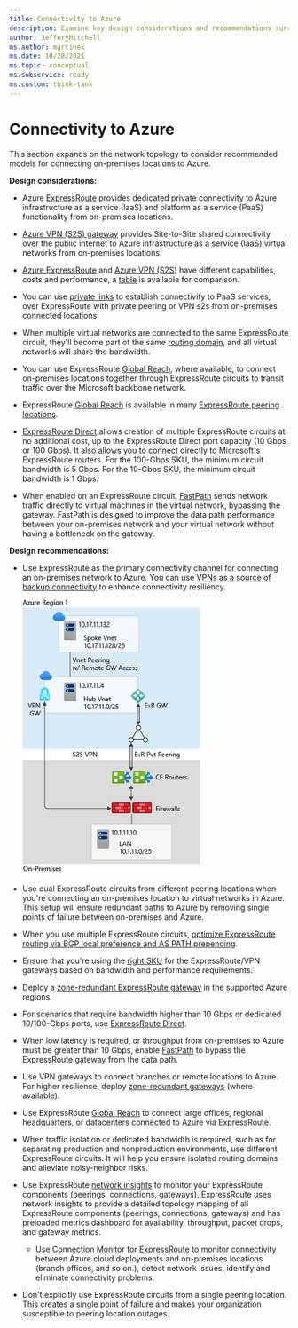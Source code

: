 ```yaml
---
title: Connectivity to Azure
description: Examine key design considerations and recommendations surrounding network topologies for connecting on-premises to Azure.
author: JefferyMitchell
ms.author: martinek
ms.date: 10/28/2021
ms.topic: conceptual
ms.subservice: ready
ms.custom: think-tank
---
```


# Connectivity to Azure

This section expands on the network topology to consider recommended models for connecting on-premises locations to Azure.

**Design considerations:**

- Azure [ExpressRoute](/azure/expressroute/expressroute-introduction) provides dedicated private connectivity to Azure infrastructure as a service (IaaS) and platform as a service (PaaS) functionality from on-premises locations.

- [Azure VPN (S2S) gateway](/azure/vpn-gateway/vpn-gateway-about-vpngateways) provides Site-to-Site shared connectivity over the public internet to Azure infrastructure as a service (IaaS) virtual networks from on-premises locations.

- [Azure ExpressRoute](/azure/expressroute/expressroute-introduction) and [Azure VPN (S2S)](/azure/vpn-gateway/vpn-gateway-about-vpngateways) have different capabilities, costs and performance, a [table](/azure/vpn-gateway/vpn-gateway-about-vpngateways#planningtable) is available for comparison.

- You can use [private links](/azure/private-link/private-link-overview) to establish connectivity to PaaS services, over ExpressRoute with private peering or VPN s2s from on-premises connected locations.

- When multiple virtual networks are connected to the same ExpressRoute circuit, they'll become part of the same [routing domain](/azure/expressroute/expressroute-circuit-peerings), and all virtual networks will share the bandwidth.

- You can use ExpressRoute [Global Reach](/azure/expressroute/expressroute-global-reach), where available, to connect on-premises locations together through ExpressRoute circuits to transit traffic over the Microsoft backbone network.

- ExpressRoute [Global Reach](/azure/expressroute/expressroute-global-reach) is available in many [ExpressRoute peering locations](/azure/expressroute/expressroute-global-reach#availability).

- [ExpressRoute Direct](/azure/expressroute/expressroute-erdirect-about) allows creation of multiple ExpressRoute circuits at no additional cost, up to the ExpressRoute Direct port capacity (10 Gbps or 100 Gbps). It also allows you to connect directly to Microsoft's ExpressRoute routers. For the 100-Gbps SKU, the minimum circuit bandwidth is 5 Gbps. For the 10-Gbps SKU, the minimum circuit bandwidth is 1 Gbps.

- When enabled on an ExpressRoute circuit, [FastPath](/azure/expressroute/about-fastpath) sends network traffic directly to virtual machines in the virtual network, bypassing the gateway. FastPath is designed to improve the data path performance between your on-premises network and your virtual network without having a bottleneck on the gateway.

**Design recommendations:**

- Use ExpressRoute as the primary connectivity channel for connecting an on-premises network to Azure. You can use [VPNs as a source of backup connectivity](/azure/expressroute/use-s2s-vpn-as-backup-for-expressroute-privatepeering) to enhance connectivity resiliency.

  ![A diagram to explain E R and V P N connectivity.](./media/er-vpn-topology.png)

- Use dual ExpressRoute circuits from different peering locations when you're connecting an on-premises location to virtual networks in Azure. This setup will ensure redundant paths to Azure by removing single points of failure between on-premises and Azure.

- When you use multiple ExpressRoute circuits, [optimize ExpressRoute routing via BGP local preference and AS PATH prepending](/azure/expressroute/expressroute-optimize-routing#solution-use-as-path-prepending).

- Ensure that you're using the [right SKU](/azure/expressroute/expressroute-about-virtual-network-gateways#gwsku) for the ExpressRoute/VPN gateways based on bandwidth and performance requirements.

- Deploy a [zone-redundant ExpressRoute gateway](/azure/expressroute/designing-for-high-availability-with-expressroute#availability-zone-aware-expressroute-virtual-network-gateways) in the supported Azure regions.

- For scenarios that require bandwidth higher than 10 Gbps or dedicated 10/100-Gbps ports, use [ExpressRoute Direct](/azure/expressroute/expressroute-erdirect-about).

- When low latency is required, or throughput from on-premises to Azure must be greater than 10 Gbps, enable [FastPath](/azure/expressroute/about-fastpath) to bypass the ExpressRoute gateway from the data path.

- Use VPN gateways to connect branches or remote locations to Azure. For higher resilience, deploy [zone-redundant gateways](/azure/vpn-gateway/about-zone-redundant-vnet-gateways) (where available).

- Use ExpressRoute [Global Reach](/azure/expressroute/expressroute-global-reach) to connect large offices, regional headquarters, or datacenters connected to Azure via ExpressRoute.

- When traffic isolation or dedicated bandwidth is required, such as for separating production and nonproduction environments, use different ExpressRoute circuits. It will help you ensure isolated routing domains and alleviate noisy-neighbor risks.

- Use ExpressRoute [network insights](/azure/expressroute/monitor-expressroute) to monitor your ExpressRoute components (peerings, connections, gateways). ExpressRoute uses network insights to provide a detailed topology mapping of all ExpressRoute components (peerings, connections, gateways) and has preloaded metrics dashboard for availability, throughput, packet drops, and gateway metrics.
  - Use [Connection Monitor for ExpressRoute](/azure/expressroute/how-to-configure-connection-monitor) to monitor connectivity between Azure cloud deployments and on-premises locations (branch offices, and so on.), detect network issues, identify and eliminate connectivity problems.

- Don't explicitly use ExpressRoute circuits from a single peering location. This creates a single point of failure and makes your organization susceptible to peering location outages.
